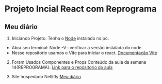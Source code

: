 # Projeto Incial React com Reprograma
## Meu diário 

1. Iniciando Projeto:
Tenha o <a href="https://nodejs.org/en/download/">Node</a> instalado no pc. 
 - Abra seu terminal:
 Node -V : verificar a versão instalada do node.
 - Nesse repositorio usamos o Vite para iniciar o react. 
 <a href="https://vitejs.dev/guide/#overview">Documentação Vite</a>

 2. Foram Usados Componentes e Props
 Conteúdo da aula da semana 14{REPROGRAMA}. 
 <a href="https://github.com/reprograma/On17-TodasEmTech-ReactI">Link para o repósitorio da aula</a>
 
 3. Site hospedado Netlifly <a href="https://meu-diario-leticia-coelho.netlify.app/">Meu diário </a>

 
